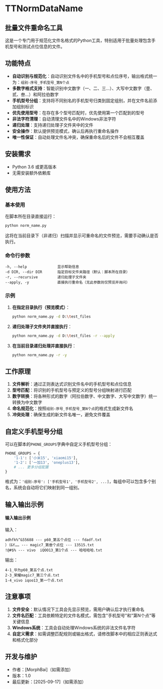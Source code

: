 # TTNormDataName

## 批量文件重命名工具

这是一个专门用于规范化文件名格式的Python工具，特别适用于批量处理包含手机型号和测试点位信息的文件。

## 功能特点

- **自动识别与规范化**：自动识别文件名中的手机型号和点位序号，输出格式统一为：`组别-序号_手机型号_第N个点`
- **多数字格式支持**：智能识别中文数字（一、二、三...）、大写中文数字（壹、贰、叁...）和阿拉伯数字
- **手机型号分组**：支持将不同别名的手机型号归类到固定组别，并在文件名前添加组别标识
- **优先使用型号**：在存在多个型号匹配时，优先使用第一个匹配到的型号
- **非法字符清理**：自动清理文件名中的Windows非法字符
- **递归处理**：支持递归处理子文件夹中的文件
- **安全操作**：默认提供预览模式，确认后再执行重命名操作
- **唯一性保证**：自动处理文件名冲突，确保重命名后的文件不会相互覆盖

## 安装需求

- Python 3.6 或更高版本
- 无需安装额外依赖库

## 使用方法

### 基本使用

在脚本所在目录直接运行：

```bash
python norm_name.py
```

这将在当前目录下（非递归）扫描并显示可重命名的文件预览，需要手动确认是否执行。

### 命令行参数

```
-h, --help              显示帮助信息
-d DIR, --dir DIR       指定目标文件夹路径（默认：脚本所在目录）
-r, --recursive         递归处理子文件夹
--apply, -y             直接执行重命名（无此参数则仅预览并询问）
```

### 示例

1. **在指定目录执行（预览模式）**：
   ```bash
   python norm_name.py -d D:\test_files
   ```

2. **递归处理子文件夹并直接执行**：
   ```bash
   python norm_name.py -d D:\test_files -r --apply
   ```

3. **在当前目录递归处理并直接执行**：
   ```bash
   python norm_name.py -r -y
   ```

## 工作原理

1. **文件解析**：通过正则表达式识别文件名中的手机型号和点位信息
2. **型号匹配**：将识别的手机型号与预定义的型号分组映射进行匹配
3. **数字转换**：将各种形式的数字（阿拉伯数字、中文数字、大写中文数字）统一转换为中文数字
4. **命名规范化**：按照`组别-序号_手机型号_第N个点`的格式生成新文件名
5. **冲突处理**：确保生成的新文件名唯一，避免文件覆盖

## 自定义手机型号分组

可以在脚本的`PHONE_GROUPS`字典中自定义手机型号分组：

```python
PHONE_GROUPS = {
    '1-1': ['小米15', 'xiaomi15'],
    '1-2': ['一加13', 'oneplus13'],
    # ... 更多分组配置
}
```

格式为：`'组别-序号': ['手机型号1', '手机型号2', ...]`，每组中可以包含多个别名，系统会自动将它们映射到同一组别。

## 输入输出示例

#### 输入输出示例
输入：
```
adhfk%^&55688 --- p60_第五个点位 --- fdadf.txt
）（&Y…… --- magic7_第叁个点位 --- 13515.txt
!@#$% --- vivo  iQOO13_第1个点 --- 哈哈哈哈.txt
```

输出：
```
4-1_华为p60_第五个点.txt
2-3_荣耀magic7_第三个点.txt
1-4_vivo iqoo13_第一个点.txt
```

## 注意事项

1. **文件安全**：默认情况下工具会先显示预览，需用户确认后才执行重命名
2. **文件名匹配**：工具依赖特定的文件名模式，需包含"手机型号"和"第N个点"等关键信息
3. **Windows系统**：工具会自动处理Windows系统的非法文件名字符
4. **自定义需求**：如需调整匹配规则或输出格式，请修改脚本中的相应正则表达式和格式化部分

## 开发与维护

- 作者：[MorphBai]（如需添加）
- 版本：1.0
- 最后更新：[2025-09-17]（如需添加）
